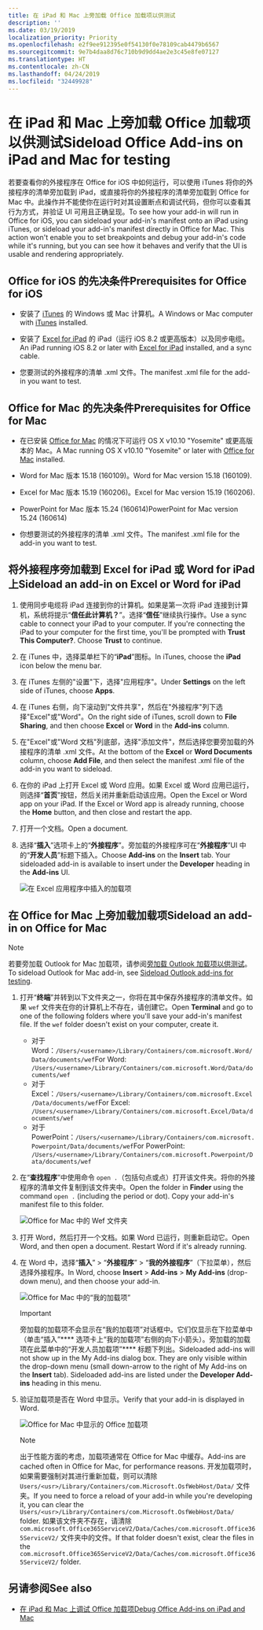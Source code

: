 ```yaml
---
title: 在 iPad 和 Mac 上旁加载 Office 加载项以供测试
description: ''
ms.date: 03/19/2019
localization_priority: Priority
ms.openlocfilehash: e2f9ee912395e0f54130f0e78109cab4479b6567
ms.sourcegitcommit: 9e7b4daa8d76c710b9d9dd4ae2e3c45e8fe07127
ms.translationtype: HT
ms.contentlocale: zh-CN
ms.lasthandoff: 04/24/2019
ms.locfileid: "32449928"
---
```

# <a name="sideload-office-add-ins-on-ipad-and-mac-for-testing"></a><span data-ttu-id="fcb83-102">在 iPad 和 Mac 上旁加载 Office 加载项以供测试</span><span class="sxs-lookup"><span data-stu-id="fcb83-102">Sideload Office Add-ins on iPad and Mac for testing</span></span>

<span data-ttu-id="fcb83-p101">若要查看你的外接程序在 Office for iOS 中如何运行，可以使用 iTunes 将你的外接程序的清单旁加载到 iPad，或直接将你的外接程序的清单旁加载到 Office for Mac 中。此操作并不能使你在运行时对其设置断点和调试代码，但你可以查看其行为方式，并验证 UI 可用且正确呈现。</span><span class="sxs-lookup"><span data-stu-id="fcb83-p101">To see how your add-in will run in Office for iOS, you can sideload your add-in's manifest onto an iPad using iTunes, or sideload your add-in's manifest directly in Office for Mac. This action won't enable you to set breakpoints and debug your add-in's code while it's running, but you can see how it behaves and verify that the UI is usable and rendering appropriately.</span></span> 

## <a name="prerequisites-for-office-for-ios"></a><span data-ttu-id="fcb83-105">Office for iOS 的先决条件</span><span class="sxs-lookup"><span data-stu-id="fcb83-105">Prerequisites for Office for iOS</span></span>

- <span data-ttu-id="fcb83-106">安装了 [iTunes](https://www.apple.com/itunes/download/) 的 Windows 或 Mac 计算机。</span><span class="sxs-lookup"><span data-stu-id="fcb83-106">A Windows or Mac computer with [iTunes](https://www.apple.com/itunes/download/) installed.</span></span>
    
- <span data-ttu-id="fcb83-107">安装了 [Excel for iPad](https://itunes.apple.com/us/app/microsoft-excel/id586683407?mt=8) 的 iPad（运行 iOS 8.2 或更高版本）以及同步电缆。</span><span class="sxs-lookup"><span data-stu-id="fcb83-107">An iPad running iOS 8.2 or later with [Excel for iPad](https://itunes.apple.com/us/app/microsoft-excel/id586683407?mt=8) installed, and a sync cable.</span></span>
    
- <span data-ttu-id="fcb83-108">您要测试的外接程序的清单 .xml 文件。</span><span class="sxs-lookup"><span data-stu-id="fcb83-108">The manifest .xml file for the add-in you want to test.</span></span>
    

## <a name="prerequisites-for-office-for-mac"></a><span data-ttu-id="fcb83-109">Office for Mac 的先决条件</span><span class="sxs-lookup"><span data-stu-id="fcb83-109">Prerequisites for Office for Mac</span></span>

- <span data-ttu-id="fcb83-110">在已安装 [Office for Mac](https://products.office.com/buy/compare-microsoft-office-products?tab=omac) 的情况下可运行 OS X v10.10 "Yosemite" 或更高版本的 Mac。</span><span class="sxs-lookup"><span data-stu-id="fcb83-110">A Mac running OS X v10.10 "Yosemite" or later with [Office for Mac](https://products.office.com/buy/compare-microsoft-office-products?tab=omac) installed.</span></span>
    
- <span data-ttu-id="fcb83-111">Word for Mac 版本 15.18 (160109)。</span><span class="sxs-lookup"><span data-stu-id="fcb83-111">Word for Mac version 15.18 (160109).</span></span>
   
- <span data-ttu-id="fcb83-112">Excel for Mac 版本 15.19 (160206)。</span><span class="sxs-lookup"><span data-stu-id="fcb83-112">Excel for Mac version 15.19 (160206).</span></span>

- <span data-ttu-id="fcb83-113">PowerPoint for Mac 版本 15.24 (160614)</span><span class="sxs-lookup"><span data-stu-id="fcb83-113">PowerPoint for Mac version 15.24 (160614)</span></span>
    
- <span data-ttu-id="fcb83-114">你想要测试的外接程序的清单 .xml 文件。</span><span class="sxs-lookup"><span data-stu-id="fcb83-114">The manifest .xml file for the add-in you want to test.</span></span>
    

## <a name="sideload-an-add-in-on-excel-or-word-for-ipad"></a><span data-ttu-id="fcb83-115">将外接程序旁加载到 Excel for iPad 或 Word for iPad 上</span><span class="sxs-lookup"><span data-stu-id="fcb83-115">Sideload an add-in on Excel or Word for iPad</span></span>

1. <span data-ttu-id="fcb83-p102">使用同步电缆将 iPad 连接到你的计算机。如果是第一次将 iPad 连接到计算机，系统将提示“**信任此计算机？**”。选择“**信任**”继续执行操作。</span><span class="sxs-lookup"><span data-stu-id="fcb83-p102">Use a sync cable to connect your iPad to your computer. If you're connecting the iPad to your computer for the first time, you'll be prompted with  **Trust This Computer?**. Choose **Trust** to continue.</span></span>

2. <span data-ttu-id="fcb83-119">在 iTunes 中，选择菜单栏下的“**iPad**”图标。</span><span class="sxs-lookup"><span data-stu-id="fcb83-119">In iTunes, choose the  **iPad** icon below the menu bar.</span></span>

3. <span data-ttu-id="fcb83-120">在 iTunes 左侧的"设置"下，选择"应用程序"。</span><span class="sxs-lookup"><span data-stu-id="fcb83-120">Under  **Settings** on the left side of iTunes, choose **Apps**.</span></span>

4. <span data-ttu-id="fcb83-121">在 iTunes 右侧，向下滚动到"文件共享"，然后在"外接程序"列下选择"Excel"或"Word"。</span><span class="sxs-lookup"><span data-stu-id="fcb83-121">On the right side of iTunes, scroll down to  **File Sharing**, and then choose  **Excel** or **Word** in the **Add-ins** column.</span></span>

5. <span data-ttu-id="fcb83-122">在"Excel"或"Word 文档"列底部，选择"添加文件"，然后选择您要旁加载的外接程序的清单 .xml 文件。</span><span class="sxs-lookup"><span data-stu-id="fcb83-122">At the bottom of the  **Excel** or **Word Documents** column, choose **Add File**, and then select the manifest .xml file of the add-in you want to sideload.</span></span> 
    
6. <span data-ttu-id="fcb83-p103">在你的 iPad 上打开 Excel 或 Word 应用。如果 Excel 或 Word 应用已运行，则选择“**首页**”按钮，然后关闭并重新启动该应用。</span><span class="sxs-lookup"><span data-stu-id="fcb83-p103">Open the Excel or Word app on your iPad. If the Excel or Word app is already running, choose the  **Home** button, and then close and restart the app.</span></span>
    
7. <span data-ttu-id="fcb83-125">打开一个文档。</span><span class="sxs-lookup"><span data-stu-id="fcb83-125">Open a document.</span></span>
    
8. <span data-ttu-id="fcb83-126">选择“**插入**”选项卡上的“**外接程序**”。旁加载的外接程序可在“**外接程序**”UI 中的“**开发人员**”标题下插入。</span><span class="sxs-lookup"><span data-stu-id="fcb83-126">Choose  **Add-ins** on the **Insert** tab. Your sideloaded add-in is available to insert under the **Developer** heading in the **Add-ins** UI.</span></span>
    
    ![在 Excel 应用程序中插入的加载项](../images/excel-insert-add-in.png)


## <a name="sideload-an-add-in-on-office-for-mac"></a><span data-ttu-id="fcb83-128">在 Office for Mac 上旁加载加载项</span><span class="sxs-lookup"><span data-stu-id="fcb83-128">Sideload an add-in on Office for Mac</span></span>

> [!NOTE]
> <span data-ttu-id="fcb83-129">若要旁加载 Outlook for Mac 加载项，请参阅[旁加载 Outlook 加载项以供测试](/outlook/add-ins/sideload-outlook-add-ins-for-testing)。</span><span class="sxs-lookup"><span data-stu-id="fcb83-129">To sideload Outlook for Mac add-in, see [Sideload Outlook add-ins for testing](/outlook/add-ins/sideload-outlook-add-ins-for-testing).</span></span>

1. <span data-ttu-id="fcb83-p104">打开“**终端**”并转到以下文件夹之一，你将在其中保存外接程序的清单文件。如果 `wef` 文件夹在你的计算机上不存在，请创建它。</span><span class="sxs-lookup"><span data-stu-id="fcb83-p104">Open  **Terminal** and go to one of the following folders where you'll save your add-in's manifest file. If the `wef` folder doesn't exist on your computer, create it.</span></span>
    
    - <span data-ttu-id="fcb83-132">对于 Word：`/Users/<username>/Library/Containers/com.microsoft.Word/Data/documents/wef`</span><span class="sxs-lookup"><span data-stu-id="fcb83-132">For Word:  `/Users/<username>/Library/Containers/com.microsoft.Word/Data/documents/wef`</span></span>    
    - <span data-ttu-id="fcb83-133">对于 Excel：`/Users/<username>/Library/Containers/com.microsoft.Excel/Data/documents/wef`</span><span class="sxs-lookup"><span data-stu-id="fcb83-133">For Excel:  `/Users/<username>/Library/Containers/com.microsoft.Excel/Data/documents/wef`</span></span>
    - <span data-ttu-id="fcb83-134">对于 PowerPoint：`/Users/<username>/Library/Containers/com.microsoft.Powerpoint/Data/documents/wef`</span><span class="sxs-lookup"><span data-stu-id="fcb83-134">For PowerPoint: `/Users/<username>/Library/Containers/com.microsoft.Powerpoint/Data/documents/wef`</span></span>
    
2. <span data-ttu-id="fcb83-p105">在“**查找程序**”中使用命令 `open .`（包括句点或点）打开该文件夹。将你的外接程序的清单文件复制到该文件夹中。</span><span class="sxs-lookup"><span data-stu-id="fcb83-p105">Open the folder in  **Finder** using the command `open .` (including the period or dot). Copy your add-in's manifest file to this folder.</span></span>
    
    ![Office for Mac 中的 Wef 文件夹](../images/all-my-files.png)

3. <span data-ttu-id="fcb83-p106">打开 Word，然后打开一个文档。如果 Word 已运行，则重新启动它。</span><span class="sxs-lookup"><span data-stu-id="fcb83-p106">Open Word, and then open a document. Restart Word if it's already running.</span></span>
    
4. <span data-ttu-id="fcb83-140">在 Word 中，选择“**插入**” > “**外接程序**” > “**我的外接程序**”（下拉菜单），然后选择外接程序。</span><span class="sxs-lookup"><span data-stu-id="fcb83-140">In Word, choose  **Insert** > **Add-ins** > **My Add-ins** (drop-down menu), and then choose your add-in.</span></span>
    
    ![Office for Mac 中的“我的加载项”](../images/my-add-ins-wikipedia.png)

    > [!IMPORTANT]
    > <span data-ttu-id="fcb83-p107">旁加载的加载项不会显示在“我的加载项”对话框中。它们仅显示在下拉菜单中（单击“插入”\*\*\*\* 选项卡上“我的加载项”右侧的向下小箭头）。旁加载的加载项在此菜单中的“开发人员加载项”\*\*\*\* 标题下列出。</span><span class="sxs-lookup"><span data-stu-id="fcb83-p107">Sideloaded add-ins will not show up in the My Add-ins dialog box. They are only visible within the drop-down menu (small down-arrow to the right of My Add-ins on the **Insert** tab). Sideloaded add-ins are listed under the **Developer Add-ins** heading in this menu.</span></span> 
    
5. <span data-ttu-id="fcb83-145">验证加载项是否在 Word 中显示。</span><span class="sxs-lookup"><span data-stu-id="fcb83-145">Verify that your add-in is displayed in Word.</span></span>
    
    ![Office for Mac 中显示的 Office 加载项](../images/lorem-ipsum-wikipedia.png)
    
    > [!NOTE]
    > <span data-ttu-id="fcb83-147">出于性能方面的考虑，加载项通常在 Office for Mac 中缓存。</span><span class="sxs-lookup"><span data-stu-id="fcb83-147">Add-ins are cached often in Office for Mac, for performance reasons.</span></span> <span data-ttu-id="fcb83-148">开发加载项时，如果需要强制对其进行重新加载，则可以清除 `Users/<usr>/Library/Containers/com.Microsoft.OsfWebHost/Data/` 文件夹。</span><span class="sxs-lookup"><span data-stu-id="fcb83-148">If you need to force a reload of your add-in while you're developing it, you can clear the `Users/<usr>/Library/Containers/com.Microsoft.OsfWebHost/Data/` folder.</span></span> <span data-ttu-id="fcb83-149">如果该文件夹不存在，请清除 `com.microsoft.Office365ServiceV2/Data/Caches/com.microsoft.Office365ServiceV2/` 文件夹中的文件。</span><span class="sxs-lookup"><span data-stu-id="fcb83-149">If that folder doesn't exist, clear the files in the `com.microsoft.Office365ServiceV2/Data/Caches/com.microsoft.Office365ServiceV2/` folder.</span></span>

## <a name="see-also"></a><span data-ttu-id="fcb83-150">另请参阅</span><span class="sxs-lookup"><span data-stu-id="fcb83-150">See also</span></span>

- [<span data-ttu-id="fcb83-151">在 iPad 和 Mac 上调试 Office 加载项</span><span class="sxs-lookup"><span data-stu-id="fcb83-151">Debug Office Add-ins on iPad and Mac</span></span>](debug-office-add-ins-on-ipad-and-mac.md)
